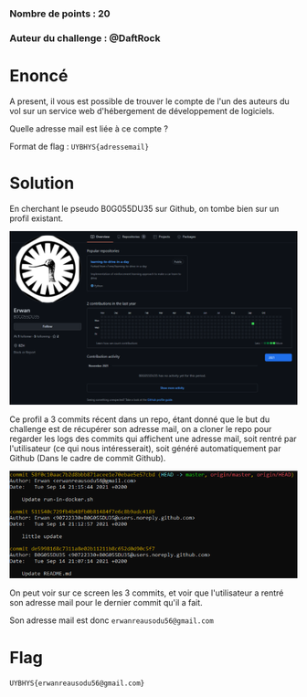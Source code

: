 ### Nombre de points : 20

### Auteur du challenge : @DaftRock

# Enoncé
A present, il vous est possible de trouver le compte de l'un des auteurs du vol sur un service web d'hébergement de développement de logiciels.

Quelle adresse mail est liée à ce compte ?

Format de flag : `UYBHYS{adressemail}`

# Solution

En cherchant le pseudo B0G055DU35 sur Github, on tombe bien sur un profil existant.

![Premier élement](./Fichiers/C0MM1T_PU5H_4DD_1.png)

Ce profil a 3 commits récent dans un repo, étant donné que le but du challenge est de récupérer son adresse mail, on a cloner le repo pour regarder les logs des commits qui affichent une adresse mail, soit rentré par l'utilisateur (ce qui nous intéresserait), soit généré automatiquement par Github (Dans le cadre de commit Github).

![Premier élement](./Fichiers/C0MM1T_PU5H_4DD_2.png)

On peut voir sur ce screen les 3 commits, et voir que l'utilisateur a rentré son adresse mail pour le dernier commit qu'il a fait.

Son adresse mail est donc `erwanreausodu56@gmail.com`

# Flag

`UYBHYS{erwanreausodu56@gmail.com}`